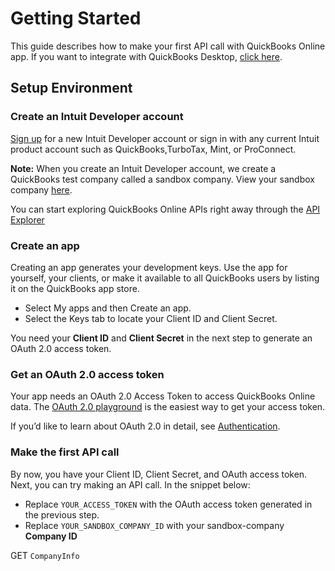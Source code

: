
# Getting Started

This guide describes how to make your first API call with QuickBooks Online app. If you want to integrate with QuickBooks Desktop, [click here](https://developer.intuit.com/app/developer/qbdesktop/docs/get-started).

## Setup Environment 

### Create an Intuit Developer account

[Sign up](https://developer.intuit.com/v2/ui#/signup?nextUrl=%2Fapp%2Fdeveloper%2Fqbo%2Fdocs%2Fget-started) for a new Intuit Developer account or sign in with any current Intuit product account such as QuickBooks,TurboTax, Mint, or ProConnect.  

**Note:** When you create an Intuit Developer account, we create a QuickBooks test company called a sandbox company. View your sandbox company [here](https://developer.intuit.com/v2/ui#/sandbox).  

You can start exploring QuickBooks Online APIs right away through the [API Explorer](https://developer.intuit.com/v2/apiexplorer?apiname=V3QBO#?id=Account)

### Create an app

Creating an app generates your development keys. Use the app for yourself, your clients, or make it available to all QuickBooks users by listing it on the QuickBooks app store.
* Select My apps and then Create an app.
* Select the Keys tab to locate your Client ID and Client Secret.

You need your **Client ID** and **Client Secret** in the next step to generate an OAuth 2.0 access token.

### Get an OAuth 2.0 access token

Your app needs an OAuth 2.0 Access Token to access QuickBooks Online data. The [OAuth 2.0 playground](https://developer.intuit.com/v2/ui#/sandbox) is the easiest way to get your access token.  

If you’d like to learn about OAuth 2.0 in detail, see [Authentication](https://developer.intuit.com/app/developer/qbo/docs/develop/authentication-and-authorization).


### Make the first API call

By now, you have your Client ID, Client Secret, and OAuth access token. Next, you can try making an API call. In the snippet below:  

* Replace `YOUR_ACCESS_TOKEN` with the OAuth access token generated in the previous step.
* Replace `YOUR_SANDBOX_COMPANY_ID` with your sandbox-company **Company ID**

GET `CompanyInfo`

